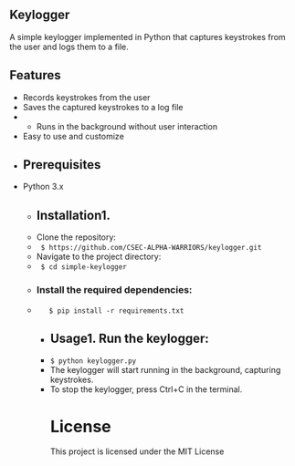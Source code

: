 ## Keylogger
A simple keylogger implemented in Python that captures keystrokes from the user and logs them to a file.
## Features
- Records keystrokes from the user
- Saves the captured keystrokes to a log file
- - Runs in the background without user interaction
- Easy to use and customize
- ## Prerequisites
- Python 3.x
  - ## Installation1.
  - Clone the repository:
  -  ```` $ https://github.com/CSEC-ALPHA-WARRIORS/keylogger.git````
  -   Navigate to the project directory:
  -   ``` $ cd simple-keylogger```
  -   ### Install the required dependencies:
  -        $ pip install -r requirements.txt
      -   ## Usage1. Run the keylogger:
      -   ``` $ python keylogger.py ```
      -    The keylogger will start running in the background, capturing keystrokes.
      -  To stop the keylogger, press Ctrl+C in the terminal.
           # License
            This project is licensed under the MIT License
